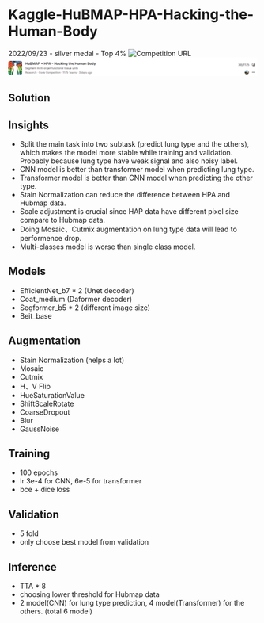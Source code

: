 # Kaggle-HuBMAP-HPA-Hacking-the-Human-Body
2022/09/23 - silver medal - Top 4%
![Competition URL](https://www.kaggle.com/competitions/hubmap-organ-segmentation)
![image](https://github.com/RichardLiu083/Kaggle-HuBMAP-HPA-Hacking-the-Human-Body/blob/main/ranking.png)

## Solution

## Insights
- Split the main task into two subtask (predict lung type and the others), which makes the model more stable while training and validation. 
  Probably because lung type have weak signal and also noisy label.
- CNN model is better than transformer model when predicting lung type.
- Transformer model is better than CNN model when predicting the other type.
- Stain Normalization can reduce the difference between HPA and Hubmap data.
- Scale adjustment is crucial since HAP data have different pixel size compare to Hubmap data.
- Doing Mosaic、Cutmix augmentation on lung type data will lead to performence drop.
- Multi-classes model is worse than single class model.

## Models
- EfficientNet_b7 * 2 (Unet decoder)
- Coat_medium (Daformer decoder)
- Segformer_b5 * 2 (different image size)
- Beit_base

## Augmentation
- Stain Normalization (helps a lot)
- Mosaic
- Cutmix
- H、V Flip
- HueSaturationValue
- ShiftScaleRotate
- CoarseDropout
- Blur
- GaussNoise

## Training
- 100 epochs
- lr 3e-4 for CNN, 6e-5 for transformer
- bce + dice loss

## Validation
- 5 fold 
- only choose best model from validation

## Inference
- TTA * 8
- choosing lower threshold for Hubmap data
- 2 model(CNN) for lung type prediction, 4 model(Transformer) for the others. (total 6 model)
